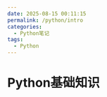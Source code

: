 ```yaml
---
date: 2025-08-15 00:11:15
permalink: /python/intro
categories:
  - Python笔记
tags:
  - Python
---
```


# Python基础知识
